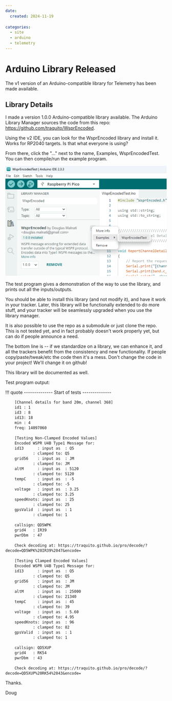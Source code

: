 ```yaml
---
date:
  created: 2024-11-19

categories:
  - site
  - arduino
  - telemetry
---
```


# Arduino Library Released

The v1 version of an Arduino-compatible library for Telemetry has been made available.

<!-- more -->

## Library Details

I made a version 1.0.0 Arduino-compatible library available. The Arduino Library Manager sources the code from this repo: https://github.com/traquito/WsprEncoded.

Using the v2 IDE, you can look for the WsprEncoded library and install it. Works for RP2040 targets. Is that what everyone is using?

From there, click the "..." next to the name, Examples, WsprEncodedTest. You can then compile/run the example program.

![](image.png)


The test program gives a demonstration of the way to use the library, and prints out all the inputs/outputs.

You should be able to install this library (and not modify it), and have it work in your tracker. Later, this library will be functionally extended to do more stuff, and your tracker will be seamlessly upgraded when you use the library manager.

It is also possible to use the repo as a submodule or just clone the repo. This is not tested yet, and in fact probably doesn't work properly yet, but can do if people announce a need.

The bottom line is -- if we standardize on a library, we can enhance it, and all the trackers benefit from the consistency and new functionality. If people copy/paste/tweak/etc the code then it's a mess. Don't change the code in your project! We'll change it on github!

This library will be documented as well.

Test program output:

!!! quote
        --------------
        Start of tests
        --------------

        [Channel details for band 20m, channel 368]
        id1 : 1
        id3 : 8
        id13: 18
        min : 4
        freq: 14097060

        [Testing Non-Clamped Encoded Values]
        Encoded WSPR U4B Type1 Message for:
        id13      : input as  : Q5
                : clamped to: Q5
        grid56    : input as  : JM
                : clamped to: JM
        altM      : input as  : 5120
                : clamped to: 5120
        tempC     : input as  : -5
                : clamped to: -5
        voltage   : input as  : 3.25
                : clamped to: 3.25
        speedKnots: input as  : 25
                : clamped to: 25
        gpsValid  : input as  : 1
                : clamped to: 1

        callsign: QD5WPK
        grid4   : IR39
        pwrDbm  : 47

        Check decoding at: https://traquito.github.io/pro/decode/?decode=QD5WPK%20IR39%2047&encode=

        [Testing Clamped Encoded Values]
        Encoded WSPR U4B Type1 Message for:
        id13      : input as  : Q5
                : clamped to: Q5
        grid56    : input as  : JM
                : clamped to: JM
        altM      : input as  : 25000
                : clamped to: 21340
        tempC     : input as  : 45
                : clamped to: 39
        voltage   : input as  : 5.60
                : clamped to: 4.95
        speedKnots: input as  : 96
                : clamped to: 82
        gpsValid  : input as  : 1
                : clamped to: 1

        callsign: QD5XUP
        grid4   : RK54
        pwrDbm  : 43

        Check decoding at: https://traquito.github.io/pro/decode/?decode=QD5XUP%20RK54%2043&encode=

Thanks.

Doug
